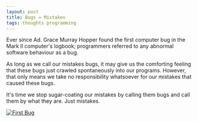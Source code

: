 ```yaml
---
layout: post
title: Bugs = Mistakes
tags: thoughts programming
---
```


Ever since Ad. Grace Murray Hopper found the first computer bug in the Mark ll computer's logbook; programmers referred to any abnormal software behaviour as a bug.

As long as we call our mistakes bugs, it may give us the comforting feeling that these bugs just crawled spontaneously into our programs. However, that only means we take no responsibility whatsoever for our mistakes that caused these bugs. 

It's time we stop sugar-coating our mistakes by calling them bugs and call them by what they are. Just mistakes.

<a target="_blank" href="{{ site.photos }}/first_bug.jpg">
  <img src="{{ site.photos }}/first_bug.jpg" alt="First Bug">
</a>

